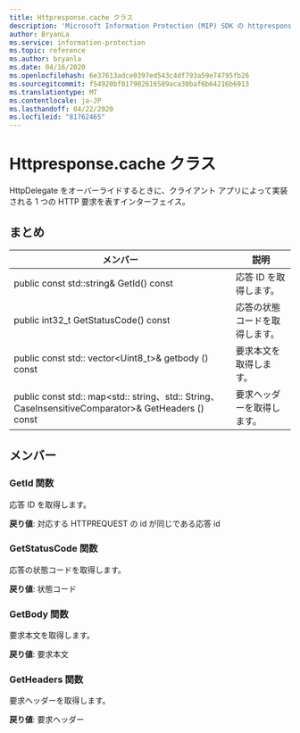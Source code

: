 ```yaml
---
title: Httpresponse.cache クラス
description: 'Microsoft Information Protection (MIP) SDK の httpresponse.cache:: undefined クラスを文書にします。'
author: BryanLa
ms.service: information-protection
ms.topic: reference
ms.author: bryanla
ms.date: 04/16/2020
ms.openlocfilehash: 6e37613adce0397ed543c4df793a59e74795fb26
ms.sourcegitcommit: f54920bf017902616589aca30baf6b64216b6913
ms.translationtype: MT
ms.contentlocale: ja-JP
ms.lasthandoff: 04/22/2020
ms.locfileid: "81762465"
---
```

# <a name="class-httpresponse"></a>Httpresponse.cache クラス 
HttpDelegate をオーバーライドするときに、クライアント アプリによって実装される 1 つの HTTP 要求を表すインターフェイス。
  
## <a name="summary"></a>まとめ
 メンバー                        | 説明                                
--------------------------------|---------------------------------------------
public const std::string& GetId() const  |  応答 ID を取得します。
public int32_t GetStatusCode() const  |  応答の状態コードを取得します。
public const std:: vector\<Uint8_t\>& getbody () const  |  要求本文を取得します。
public const std:: map\<std:: string、std:: String、CaseInsensitiveComparator\>& GetHeaders () const  |  要求ヘッダーを取得します。
  
## <a name="members"></a>メンバー
  
### <a name="getid-function"></a>GetId 関数
応答 ID を取得します。

  
**戻り値**: 対応する HTTPREQUEST の id が同じである応答 id
  
### <a name="getstatuscode-function"></a>GetStatusCode 関数
応答の状態コードを取得します。

  
**戻り値**: 状態コード
  
### <a name="getbody-function"></a>GetBody 関数
要求本文を取得します。

  
**戻り値**: 要求本文
  
### <a name="getheaders-function"></a>GetHeaders 関数
要求ヘッダーを取得します。

  
**戻り値**: 要求ヘッダー